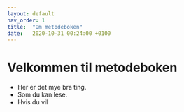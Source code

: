 ```yaml
---
layout: default
nav_order: 1
title:  "Om metodeboken"
date:   2020-10-31 00:24:00 +0100
---
```


# Velkommen til metodeboken

- Her er det mye bra ting.
- Som du kan lese.
- Hvis du vil

